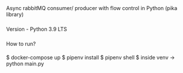 ##
Async rabbitMQ consumer/ producer with flow control in Python (pika library)

###
Version - Python 3.9 LTS

###
How to run?
####
$ docker-compose up
$ pipenv install
$ pipenv shell
$ inside venv -> python main.py